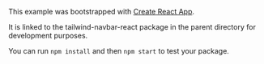 This example was bootstrapped with [Create React App](https://github.com/facebook/create-react-app).

It is linked to the tailwind-navbar-react package in the parent directory for development purposes.

You can run `npm install` and then `npm start` to test your package.
